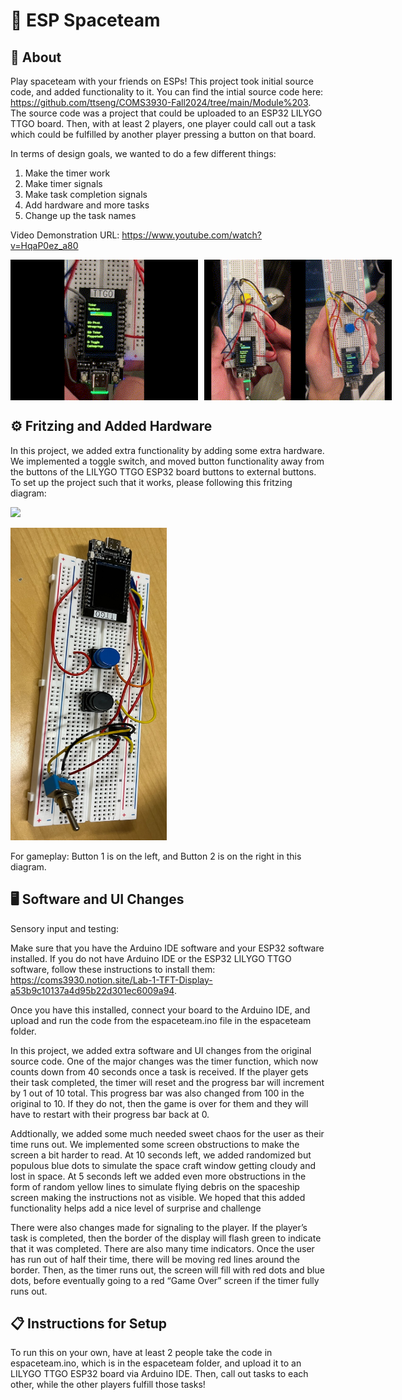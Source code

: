 # 🚀 ESP Spaceteam 
##  👾 About
Play spaceteam with your friends on ESPs! 
This project took initial source code, and added functionality to it. You can find the intial source code here: https://github.com/ttseng/COMS3930-Fall2024/tree/main/Module%203.
The source code was a project that could be uploaded to an ESP32 LILYGO TTGO board. Then, with at least 2 players, one player could call out a task which could be fulfilled by another player pressing a button on that board.

In terms of design goals, we wanted to do a few different things:
1. Make the timer work
2. Make timer signals
3. Make task completion signals
4. Add hardware and more tasks
5. Change up the task names

Video Demonstration URL: https://www.youtube.com/watch?v=HqaP0ez_a80

<div style="display: flex;">
    <img src="media/failed.gif" width="300" style="margin-right: 10px;" />
    <img src="media/success.gif"width="300"/>
</div>

## ⚙️ Fritzing and Added Hardware

In this project, we added extra functionality by adding some extra hardware. We implemented a toggle switch, and moved button functionality away from the buttons of the LILYGO TTGO ESP32 board buttons to external buttons. To set up the project such that it works, please following this fritzing diagram:

![](https://i.ibb.co/98D61rx/bqXG0Tj.png)

<a href="url"><img src="https://github.com/huangs-nyc/module3-group/blob/main/diagrams/fritzing-breadboard.jpeg" height="500" width="250"></a>

For gameplay: Button 1 is on the left, and Button 2 is on the right in this diagram.

## 🖥️ Software and UI Changes

Sensory input and testing:

Make sure that you have the Arduino IDE software and your ESP32 software installed. If you do not have Arduino IDE or the ESP32 LILYGO TTGO software, follow these instructions to install them: https://coms3930.notion.site/Lab-1-TFT-Display-a53b9c10137a4d95b22d301ec6009a94.

Once you have this installed, connect your board to the Arduino IDE, and upload and run the code from the espaceteam.ino file in the espaceteam folder.

In this project, we added extra software and UI changes from the original source code.  One of the major changes was the timer function, which now counts down from 40 seconds once a task is received. If the player gets their task completed, the timer will reset and the progress bar will increment by 1 out of 10 total. This progress bar was also changed from 100 in the original to 10. If they do not, then the game is over for them and they will have to restart with their progress bar back at 0.

Addtionally, we added some much needed sweet chaos for the user as their time runs out. We implemented some screen obstructions to make the screen a bit harder to read. At 10 seconds left, we added randomized but populous blue dots to simulate the space craft window getting cloudy and lost in space. At 5 seconds left we added even more obstructions in the form of random yellow lines to simulate flying debris on the spaceship screen making the instructions not as visible. We hoped that this added functionality helps add a nice level of surprise and challenge

There were also changes made for signaling to the player. If the player’s task is completed, then the border of the display will flash green to indicate that it was completed. There are also many time indicators. Once the user has run out of half their time, there will be moving red lines around the border. Then, as the timer runs out, the screen will fill with red dots and blue dots, before eventually going to a red “Game Over” screen if the timer fully runs out.

## 📋 Instructions for Setup

To run this on your own, have at least 2 people take the code in espaceteam.ino, which is in the espaceteam folder, and upload it to an LILYGO TTGO ESP32 board via Arduino IDE. Then, call out tasks to each other, while the other players fulfill those tasks!

